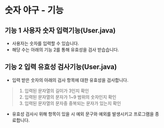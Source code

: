 # 숫자 야구 - 기능

## 기능 1 사용자 숫자 입력기능(User.java)
- 사용자는 숫자를 입력할 수 있습니다.
- 해당 수는 아래의 기능 2를 통해 유효성을 검사 받습습니다.

## 기능 2 입력 유효성 검사기능(User.java)
- 입력 받은 숫자의 아래의 검사 항목에 대한 유효성을 검사합니다.
> 1. 입력된 문자열의 길이가 3인지 확인
> 2. 입력된 문자열의 문자가 1~9 범위의 숫자인지 확인
> 3. 입력된 문자열의 문자중 중복되는 문자가 있는지 확인
- 유효성 검사시 위해 항목이 있을 시 예외 문구와 예외를 발생시키고 프로그램을 종료합니다.